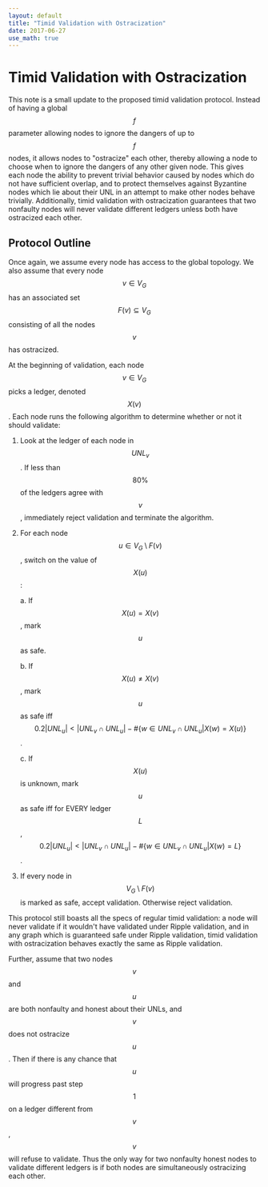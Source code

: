 ```yaml
---
layout: default
title: "Timid Validation with Ostracization"
date: 2017-06-27
use_math: true
---
```


# Timid Validation with Ostracization

This note is a small update to the proposed timid validation protocol. Instead of having a global $$f$$ parameter allowing nodes to ignore the dangers of up to $$f$$ nodes, it allows nodes to "ostracize" each other, thereby allowing a node to choose when to ignore the dangers of any other given node. This gives each node the ability to prevent trivial behavior caused by nodes which do not have sufficient overlap, and to protect themselves against Byzantine nodes which lie about their UNL in an attempt to make other nodes behave trivially. Additionally, timid validation with ostracization guarantees that two nonfaulty nodes will never validate different ledgers unless both have ostracized each other.

## Protocol Outline

Once again, we assume every node has access to the global topology. We also assume that every node $$v\in V_G$$ has an associated set $$F(v)\subseteq V_G$$ consisting of all the nodes $$v$$ has ostracized.

At the beginning of validation, each node $$v\in V_G$$ picks a ledger, denoted $$X(v)$$. Each node runs the following algorithm to determine whether or not it should validate:

1. Look at the ledger of each node in $$UNL_v$$. If less than $$80\%$$ of the ledgers agree with $$v$$, immediately reject validation and terminate the algorithm.
2. For each node $$u\in V_G\setminus F(v)$$, switch on the value of $$X(u)$$:

    a. If $$X(u)=X(v)$$, mark $$u$$ as safe.
    
    b. If $$X(u)\neq X(v)$$, mark $$u$$ as safe iff $$0.2\vert UNL_u \vert<\vert UNL_v\cap UNL_u\vert - \#\{w\in UNL_v\cap UNL_u\vert X(w)=X(u)\}$$.
    
    c. If $$X(u)$$ is unknown, mark $$u$$ as safe iff for EVERY ledger $$L$$, $$0.2\vert UNL_u \vert<\vert UNL_v\cap UNL_u\vert - \#\{w\in UNL_v\cap UNL_u\vert X(w)=L\}$$.
3. If every node in $$V_G\setminus F(v)$$ is marked as safe, accept validation. Otherwise reject validation.

This protocol still boasts all the specs of regular timid validation: a node will never validate if it wouldn't have validated under Ripple validation, and in any graph which is guaranteed safe under Ripple validation, timid validation with ostracization behaves exactly the same as Ripple validation.

Further, assume that two nodes $$v$$ and $$u$$ are both nonfaulty and honest about their UNLs, and $$v$$ does not ostracize $$u$$. Then if there is any chance that $$u$$ will progress past step $$1$$ on a ledger different from $$v$$, $$v$$ will refuse to validate. Thus the only way for two nonfaulty honest nodes to validate different ledgers is if both nodes are simultaneously ostracizing each other.
